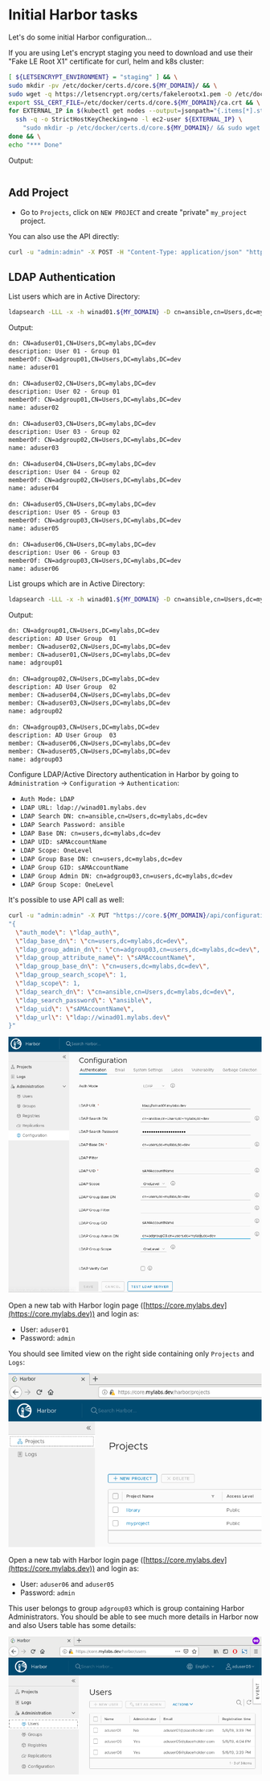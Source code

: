 # Initial Harbor tasks

Let's do some initial Harbor configuration...

If you are using Let's encrypt staging you need to download and use their
"Fake LE Root X1" certificate for curl, helm and k8s cluster:

```bash
[ ${LETSENCRYPT_ENVIRONMENT} = "staging" ] && \
sudo mkdir -pv /etc/docker/certs.d/core.${MY_DOMAIN}/ && \
sudo wget -q https://letsencrypt.org/certs/fakelerootx1.pem -O /etc/docker/certs.d/core.${MY_DOMAIN}/ca.crt && \
export SSL_CERT_FILE=/etc/docker/certs.d/core.${MY_DOMAIN}/ca.crt && \
for EXTERNAL_IP in $(kubectl get nodes --output=jsonpath="{.items[*].status.addresses[?(@.type==\"ExternalIP\")].address}"); do \
  ssh -q -o StrictHostKeyChecking=no -l ec2-user ${EXTERNAL_IP} \
    "sudo mkdir -p /etc/docker/certs.d/core.${MY_DOMAIN}/ && sudo wget -q https://letsencrypt.org/certs/fakelerootx1.pem -O /etc/docker/certs.d/core.${MY_DOMAIN}/ca.crt" ; \
done && \
echo "*** Done"
```

Output:

```bash
```

## Add Project

* Go to `Projects`, click on `NEW PROJECT` and create "private"
  `my_project` project.

You can also use the API directly:

```bash
curl -u "admin:admin" -X POST -H "Content-Type: application/json" "https://core.${MY_DOMAIN}/api/projects" --data "{ \"project_name\": \"my_project\", \"public\": 0 }"
```

## LDAP Authentication

List users which are in Active Directory:

```bash
ldapsearch -LLL -x -h winad01.${MY_DOMAIN} -D cn=ansible,cn=Users,dc=mylabs,dc=dev -w ansible -b cn=users,dc=mylabs,dc=dev -s sub "(cn=aduser*)" dn name description memberOf
```

Output:

```text
dn: CN=aduser01,CN=Users,DC=mylabs,DC=dev
description: User 01 - Group 01
memberOf: CN=adgroup01,CN=Users,DC=mylabs,DC=dev
name: aduser01

dn: CN=aduser02,CN=Users,DC=mylabs,DC=dev
description: User 02 - Group 01
memberOf: CN=adgroup01,CN=Users,DC=mylabs,DC=dev
name: aduser02

dn: CN=aduser03,CN=Users,DC=mylabs,DC=dev
description: User 03 - Group 02
memberOf: CN=adgroup02,CN=Users,DC=mylabs,DC=dev
name: aduser03

dn: CN=aduser04,CN=Users,DC=mylabs,DC=dev
description: User 04 - Group 02
memberOf: CN=adgroup02,CN=Users,DC=mylabs,DC=dev
name: aduser04

dn: CN=aduser05,CN=Users,DC=mylabs,DC=dev
description: User 05 - Group 03
memberOf: CN=adgroup03,CN=Users,DC=mylabs,DC=dev
name: aduser05

dn: CN=aduser06,CN=Users,DC=mylabs,DC=dev
description: User 06 - Group 03
memberOf: CN=adgroup03,CN=Users,DC=mylabs,DC=dev
name: aduser06
```

List groups which are in Active Directory:

```bash
ldapsearch -LLL -x -h winad01.${MY_DOMAIN} -D cn=ansible,cn=Users,dc=mylabs,dc=dev -w ansible -b cn=users,dc=mylabs,dc=dev -s sub "(cn=adgroup*)" dn name description member
```

Output:

```text
dn: CN=adgroup01,CN=Users,DC=mylabs,DC=dev
description: AD User Group  01
member: CN=aduser02,CN=Users,DC=mylabs,DC=dev
member: CN=aduser01,CN=Users,DC=mylabs,DC=dev
name: adgroup01

dn: CN=adgroup02,CN=Users,DC=mylabs,DC=dev
description: AD User Group  02
member: CN=aduser04,CN=Users,DC=mylabs,DC=dev
member: CN=aduser03,CN=Users,DC=mylabs,DC=dev
name: adgroup02

dn: CN=adgroup03,CN=Users,DC=mylabs,DC=dev
description: AD User Group  03
member: CN=aduser06,CN=Users,DC=mylabs,DC=dev
member: CN=aduser05,CN=Users,DC=mylabs,DC=dev
name: adgroup03
```

Configure LDAP/Active Directory authentication in Harbor by going to
`Administration` -> `Configuration` -> `Authentication`:

* `Auth Mode: LDAP`
* `LDAP URL: ldap://winad01.mylabs.dev`
* `LDAP Search DN: cn=ansible,cn=Users,dc=mylabs,dc=dev`
* `LDAP Search Password: ansible`
* `LDAP Base DN: cn=users,dc=mylabs,dc=dev`
* `LDAP UID: sAMAccountName`
* `LDAP Scope: OneLevel`
* `LDAP Group Base DN: cn=users,dc=mylabs,dc=dev`
* `LDAP Group GID: sAMAccountName`
* `LDAP Group Admin DN: cn=adgroup03,cn=users,dc=mylabs,dc=dev`
* `LDAP Group Scope: OneLevel`

It's possible to use API call as well:

```bash
curl -u "admin:admin" -X PUT "https://core.${MY_DOMAIN}/api/configurations" -H "Content-Type: application/json" -d \
"{
  \"auth_mode\": \"ldap_auth\",
  \"ldap_base_dn\": \"cn=users,dc=mylabs,dc=dev\",
  \"ldap_group_admin_dn\": \"cn=adgroup03,cn=users,dc=mylabs,dc=dev\",
  \"ldap_group_attribute_name\": \"sAMAccountName\",
  \"ldap_group_base_dn\": \"cn=users,dc=mylabs,dc=dev\",
  \"ldap_group_search_scope\": 1,
  \"ldap_scope\": 1,
  \"ldap_search_dn\": \"cn=ansible,cn=Users,dc=mylabs,dc=dev\",
  \"ldap_search_password\": \"ansible\",
  \"ldap_uid\": \"sAMAccountName\",
  \"ldap_url\": \"ldap://winad01.mylabs.dev\"
}"
```

![Harbor Authentication Configuration page](./harbor_ldap_auth_configuration.png
"Harbor Authentication Configuration page")

Open a new tab with Harbor login page
([https://core.mylabs.dev](https://core.mylabs.dev)) and login as:

* User: `aduser01`
* Password: `admin`

You should see limited view on the right side containing only `Projects`
and `Logs`:

![Harbor - Standard user view](./harbor_standard_user_view.png
"Harbor - Standard user view")

Open a new tab with Harbor login page
([https://core.mylabs.dev](https://core.mylabs.dev)) and login as:

* User: `aduser06` and `aduser05`
* Password: `admin`

This user belongs to group `adgroup03` which is group containing Harbor
Administrators. You should be able to see much more details in Harbor now
and also Users table has some details:

![Harbor - Admin view](./harbor_admin_view.png "Harbor - Admin view")
